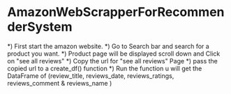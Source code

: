 # AmazonWebScrapperForRecommenderSystem
*) First start the amazon website.
*) Go to Search bar and search for a product you want.
*) Product page will be displayed scroll down and Click on  "see all reviews"
*) Copy the url for "see all reviews" Page
*) pass the copied url to a create_df() function
*) Run the function u will get the DataFrame of (review_title, reviews_date, reviews_ratings, reviews_comment & reviews_name )
